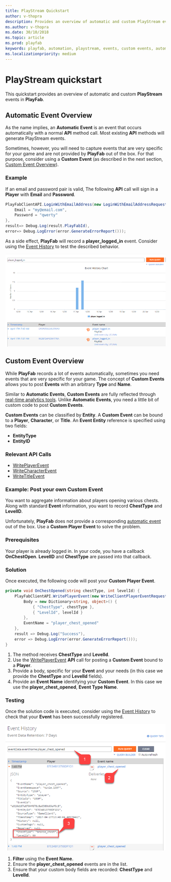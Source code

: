 ```yaml
---
title: PlayStream Quickstart
author: v-thopra
description: Provides an overview of automatic and custom PlayStream events in PlayFab.
ms.author: v-thopra
ms.date: 30/10/2018
ms.topic: article
ms.prod: playfab
keywords: playfab, automation, playstream, events, custom events, automatic events
ms.localizationpriority: medium
---
```


# PlayStream quickstart

This quickstart provides an overview of automatic and custom **PlayStream** events in **PlayFab**.

## Automatic Event Overview

As the name implies, an **Automatic Event** is an event that occurs automatically with a normal **API** method call. Most existing **API** methods will generate PlayStream events.

Sometimes, however, you will need to capture events that are very specific for your game and are not provided by **PlayFab** out of the box. For that purpose, consider using a **Custom Event** (as described in the next section, [Custom Event Overview](#custom-event-overview)).

### Example

If an email and password pair is valid, The following **API** call will sign in a **Player** with **Email** and **Password**.

```csharp
PlayFabClientAPI.LoginWithEmailAddress(new LoginWithEmailAddressRequest() {
    Email = "my@email.com",
    Password = "qwerty"
}, 
result=> Debug.Log(result.PlayFabId), 
error=> Debug.LogError(error.GenerateErrorReport()));
```

As a side effect, **PlayFab** will record a **player_logged_in** event. Consider using the [Event History](event-history.md) to test the described behavior.

![Game Manager - Event History Chart](media/tutorials/game-manager-event-history-chart.png)  

## Custom Event Overview

While **PlayFab** records a lot of events automatically, sometimes you need events that are very specific for your game. The concept of **Custom Events** allows you to post **Events** with an arbitrary **Type** and **Name**.

Similar to **Automatic Events**, **Custom Events** are fully reflected through [real-time analytics tools](../../analytics/metrics/real-time-analytics-core-concepts.md). Unlike **Automatic Events**, you need a little bit of custom code to post **Custom Events**.

**Custom Events** can be classified by **Entity**. A **Custom Event** can be bound to a **Player**, **Character**, or **Title**. An **Event Entity** reference is specified using two fields:

- **EntityType**
- **EntityID**

### Relevant API Calls

- [WritePlayerEvent](xref:titleid.playfabapi.com.client.analytics.writeplayerevent)
- [WriteCharacterEvent](xref:titleid.playfabapi.com.client.analytics.writecharacterevent)
- [WriteTitleEvent](xref:titleid.playfabapi.com.client.analytics.writetitleevent)

### Example: Post your own Custom Event

You want to aggregate information about players opening various chests. Along with standard **Event** information, you want to record **ChestType** and **LevelID**.

Unfortunately, **PlayFab** does not provide a corresponding [automatic event](#automatic-event-overview) out of the box. Use a **Custom Player Event** to solve the problem.

### Prerequisites

Your player is already logged in. In your code, you have a callback **OnChestOpen**. **LevelID** and **ChestType** are passed into that callback.

### Solution

Once executed, the following code will post your **Custom Player Event**.

```csharp
private void OnChestOpened(string chestType, int levelId) {
    PlayFabClientAPI.WritePlayerEvent(new WriteClientPlayerEventRequest() {
        Body = new Dictionary<string, object>() {
            { "ChestType", chestType },
            { "LevelId", levelId }
        },
        EventName = "player_chest_opened"
    },
    result => Debug.Log("Success"),
    error => Debug.LogError(error.GenerateErrorReport()));
}
```

1. The method receives **ChestType** and **LevelId**.
2. Use the [WritePlayerEvent](xref:titleid.playfabapi.com.client.analytics.writeplayerevent) **API** call for posting a **Custom Event** bound to a **Player**.
3. Provide a body, specific for your **Event** and your needs (in this case we provide the **ChestType** and **LevelId** fields).
4. Provide an **Event Name** identifying your **Custom Event**. In this case we use the **player_chest_opened**, **Event Type Name**.

### Testing

Once the solution code is executed, consider using the [Event History](event-history.md) to check that your **Event** has been successfully registered.

![Game Manager - Event History Detail](media/tutorials/game-manager-event-history-detail.png)  

1. **Filter** using the **Event Name**.
2. Ensure the **player_chest_opened** events are in the list.
3. Ensure that your custom body fields are recorded: **ChestType** and **LevelId**.
